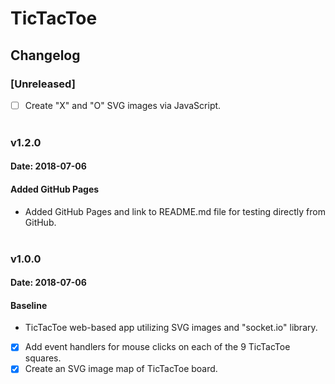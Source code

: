 # TicTacToe

## Changelog

### [Unreleased]
- [ ] Create "X" and "O" SVG images via JavaScript.
<br/><br/>

### v1.2.0
#### Date: 2018-07-06
#### Added GitHub Pages
* Added GitHub Pages and link to README.md file for testing directly from GitHub.
<br/><br/>

### v1.0.0
#### Date: 2018-07-06
#### Baseline
* TicTacToe web-based app utilizing SVG images and "socket.io" library.
- [x] Add event handlers for mouse clicks on each of the 9 TicTacToe squares.
- [x] Create an SVG image map of TicTacToe board.
<br/><br/>
